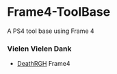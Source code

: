 # Frame4-ToolBase
A PS4 tool base using Frame 4


### Vielen Vielen Dank
- [DeathRGH](https://github.com/DeathRGH) Frame4

 
